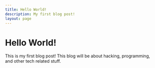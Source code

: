 ```yaml
---
title: Hello World!
description: My first blog post!
layout: page
---
```


# Hello World!
This is my first blog post!
This blog will be about hacking, programming, and other tech related stuff.
